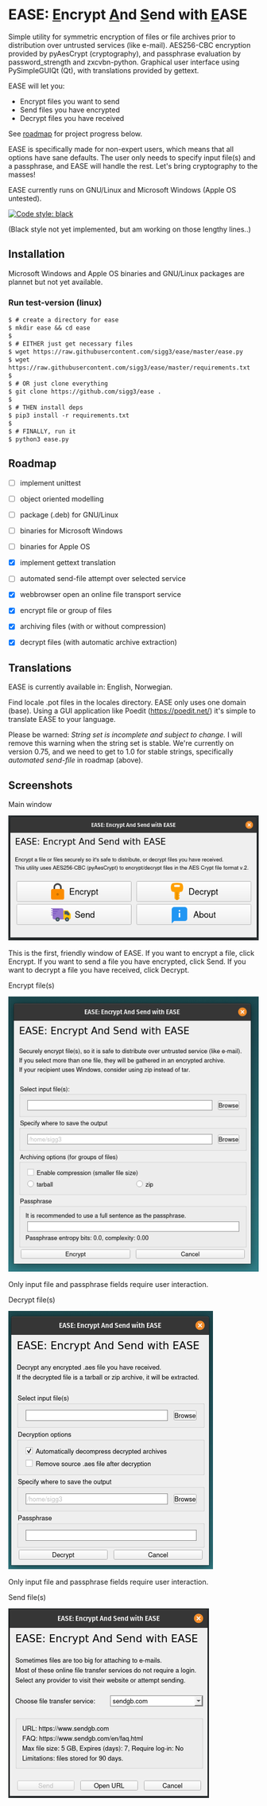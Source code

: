 # EASE: <ins>E</ins>ncrypt <ins>A</ins>nd <ins>S</ins>end with <ins>E</ins>ASE

Simple utility for symmetric encryption of files or file archives prior to distribution over untrusted services (like e-mail).
AES256-CBC encryption provided by pyAesCrypt (cryptography), and passphrase evaluation by password_strength and zxcvbn-python.
Graphical user interface using PySimpleGUIQt (Qt), with translations provided by gettext.

EASE will let you:
* Encrypt files you want to send
* Send files you have encrypted
* Decrypt files you have received

See [roadmap](https://github.com/sigg3/ease/blob/master/README.md#roadmap) for project progress below.

EASE is specifically made for non-expert users, which means that all options have sane defaults. The user only needs to specify input file(s) and a passphrase, and EASE will handle the rest. Let's bring cryptography to the masses!

EASE currently runs on GNU/Linux and Microsoft Windows (Apple OS untested).

[![Code style: black](https://img.shields.io/badge/code%20style-black-000000.svg)](https://github.com/psf/black)

(Black style not yet implemented, but am working on those lengthy lines..)

## Installation

Microsoft Windows and Apple OS binaries and GNU/Linux packages are plannet but not yet available.

### Run test-version (linux)
```
$ # create a directory for ease
$ mkdir ease && cd ease
$
$ # EITHER just get necessary files
$ wget https://raw.githubusercontent.com/sigg3/ease/master/ease.py
$ wget https://raw.githubusercontent.com/sigg3/ease/master/requirements.txt
$
$ # OR just clone everything
$ git clone https://github.com/sigg3/ease .
$
$ # THEN install deps
$ pip3 install -r requirements.txt
$
$ # FINALLY, run it
$ python3 ease.py
```

## Roadmap
- [ ] implement unittest
- [ ] object oriented modelling
- [ ] package (.deb) for GNU/Linux
- [ ] binaries for Microsoft Windows
- [ ] binaries for Apple OS
- [x] implement gettext translation
- [ ] automated send-file attempt over selected service
- [x] webbrowser open an online file transport service
- [x] encrypt file or group of files
- [x] archiving files (with or without compression)
- [x] decrypt files (with automatic archive extraction)


## Translations

EASE is currently available in: English, Norwegian.

Find locale .pot files in the locales directory. EASE only uses one domain (base). Using a GUI application like Poedit (https://poedit.net/) it's simple to translate EASE to your language.

Please be warned: _String set is incomplete and subject to change._ I will remove this warning when the string set is stable. We're currently on version 0.75, and we need to get to 1.0 for stable strings, specifically _automated send-file_ in roadmap (above).


## Screenshots

Main window

![Main window](https://raw.githubusercontent.com/sigg3/ease/master/screenshots/ease_main_full.png)

This is the first, friendly window of EASE. If you want to encrypt a file, click Encrypt. If you want to send a file you have encrypted, click Send. If you want to decrypt a file you have received, click Decrypt.


Encrypt file(s)

![Encrypt](https://raw.githubusercontent.com/sigg3/ease/master/screenshots/ease_encrypt.png)

Only input file and passphrase fields require user interaction.


Decrypt file(s)

![Decrypt](https://raw.githubusercontent.com/sigg3/ease/master/screenshots/ease_decrypt.png)

Only input file and passphrase fields require user interaction.


Send file(s)

![Send](https://raw.githubusercontent.com/sigg3/ease/master/screenshots/ease_send.png)
